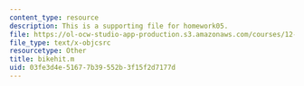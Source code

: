 ```yaml
---
content_type: resource
description: This is a supporting file for homework05.
file: https://ol-ocw-studio-app-production.s3.amazonaws.com/courses/12-010-computational-methods-of-scientific-programming-fall-2011/03fe3d4e51677b39552b3f15f2d7177d_bikehit.m
file_type: text/x-objcsrc
resourcetype: Other
title: bikehit.m
uid: 03fe3d4e-5167-7b39-552b-3f15f2d7177d
---
```

